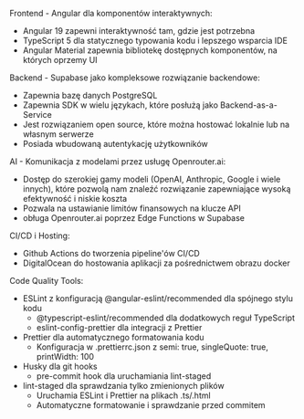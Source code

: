 Frontend - Angular dla komponentów interaktywnych:

- Angular 19 zapewni interaktywność tam, gdzie jest potrzebna
- TypeScript 5 dla statycznego typowania kodu i lepszego wsparcia IDE
- Angular Material zapewnia bibliotekę dostępnych komponentów, na których oprzemy UI

Backend - Supabase jako kompleksowe rozwiązanie backendowe:

- Zapewnia bazę danych PostgreSQL
- Zapewnia SDK w wielu językach, które posłużą jako Backend-as-a-Service
- Jest rozwiązaniem open source, które można hostować lokalnie lub na własnym serwerze
- Posiada wbudowaną autentykację użytkowników

AI - Komunikacja z modelami przez usługę Openrouter.ai:

- Dostęp do szerokiej gamy modeli (OpenAI, Anthropic, Google i wiele innych), które pozwolą nam znaleźć rozwiązanie zapewniające wysoką efektywność i niskie koszta
- Pozwala na ustawianie limitów finansowych na klucze API
- obługa Openrouter.ai poprzez Edge Functions w Supabase

CI/CD i Hosting:

- Github Actions do tworzenia pipeline'ów CI/CD
- DigitalOcean do hostowania aplikacji za pośrednictwem obrazu docker

Code Quality Tools:

- ESLint z konfiguracją @angular-eslint/recommended dla spójnego stylu kodu
  - @typescript-eslint/recommended dla dodatkowych reguł TypeScript
  - eslint-config-prettier dla integracji z Prettier
- Prettier dla automatycznego formatowania kodu
  - Konfiguracja w .prettierrc.json z semi: true, singleQuote: true, printWidth: 100
- Husky dla git hooks
  - pre-commit hook dla uruchamiania lint-staged
- lint-staged dla sprawdzania tylko zmienionych plików
  - Uruchamia ESLint i Prettier na plikach .ts/.html
  - Automatyczne formatowanie i sprawdzanie przed commitem
